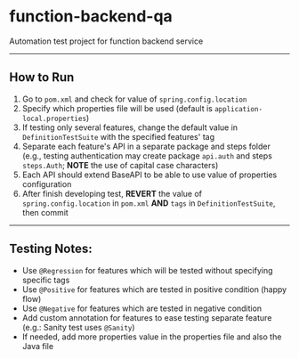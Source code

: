 # function-backend-qa
Automation test project for function backend service

---

## How to Run
1. Go to `pom.xml` and check for value of `spring.config.location`
2. Specify which properties file will be used (default is `application-local.properties`)
3. If testing only several features, change the default value in `DefinitionTestSuite` with the specified features' tag
4. Separate each feature's API in a separate package and steps folder (e.g., testing authentication may create 
package `api.auth` and steps `steps.Auth`; **NOTE** the use of capital case characters)
5. Each API should extend BaseAPI to be able to use value of properties configuration
6. After finish developing test, **REVERT** the value of `spring.config.location` in `pom.xml` **AND** `tags` in
 `DefinitionTestSuite`, then commit  

---

## Testing Notes:
- Use `@Regression` for features which will be tested without specifying specific tags
- Use `@Positive` for features which are tested in positive condition (happy flow)
- Use `@Negative` for features which are tested in negative condition
- Add custom annotation for features to ease testing separate feature (e.g.: Sanity test uses `@Sanity`)
- If needed, add more properties value in the properties file and also the Java file
